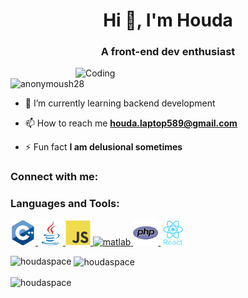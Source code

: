 <h1 align="center">Hi 👋, I'm Houda</h1>
<h3 align="center">A front-end dev enthusiast</h3>
<img align="right" alt="Coding" width="400" src="https://media.tenor.com/s4X1d5_CR9MAAAAM/lalaartwork-lala.gif">

<p align="left"> <img src="https://komarev.com/ghpvc/?username=anonymoush28&label=Profile%20views&color=0e75b6&style=flat" alt="anonymoush28" /> </p>

- 🌱 I’m currently learning backend development

- 📫 How to reach me **houda.laptop589@gmail.com**

- ⚡ Fun fact **I am delusional sometimes**

<h3 align="left">Connect with me:</h3>
<p align="left">
</p>

<h3 align="left">Languages and Tools:</h3>
<p align="left"> <a href="https://www.w3schools.com/cpp/" target="_blank" rel="noreferrer"> <img src="https://raw.githubusercontent.com/devicons/devicon/master/icons/cplusplus/cplusplus-original.svg" alt="cplusplus" width="40" height="40"/> </a> <a href="https://www.java.com" target="_blank" rel="noreferrer"> <img src="https://raw.githubusercontent.com/devicons/devicon/master/icons/java/java-original.svg" alt="java" width="40" height="40"/> </a> <a href="https://developer.mozilla.org/en-US/docs/Web/JavaScript" target="_blank" rel="noreferrer"> <img src="https://raw.githubusercontent.com/devicons/devicon/master/icons/javascript/javascript-original.svg" alt="javascript" width="40" height="40"/> </a> <a href="https://www.mathworks.com/" target="_blank" rel="noreferrer"> <img src="https://upload.wikimedia.org/wikipedia/commons/2/21/Matlab_Logo.png" alt="matlab" width="40" height="40"/> </a> <a href="https://www.php.net" target="_blank" rel="noreferrer"> <img src="https://raw.githubusercontent.com/devicons/devicon/master/icons/php/php-original.svg" alt="php" width="40" height="40"/> </a> <a href="https://reactjs.org/" target="_blank" rel="noreferrer"> <img src="https://raw.githubusercontent.com/devicons/devicon/master/icons/react/react-original-wordmark.svg" alt="react" width="40" height="40"/> </a> </p>

<p><img align="left" src="https://github-readme-stats.vercel.app/api/top-langs?username=houdaspace28&show_icons=true&locale=en&layout=compact" alt="houdaspace" /></p>

<p>&nbsp;<img align="center" src="https://github-readme-stats.vercel.app/api?username=houdaspace28&show_icons=true&locale=en" alt="houdaspace" /></p>

<p><img align="center" src="https://github-readme-streak-stats.herokuapp.com/?user=houdaspace28&" alt="houdaspace" /></p>



